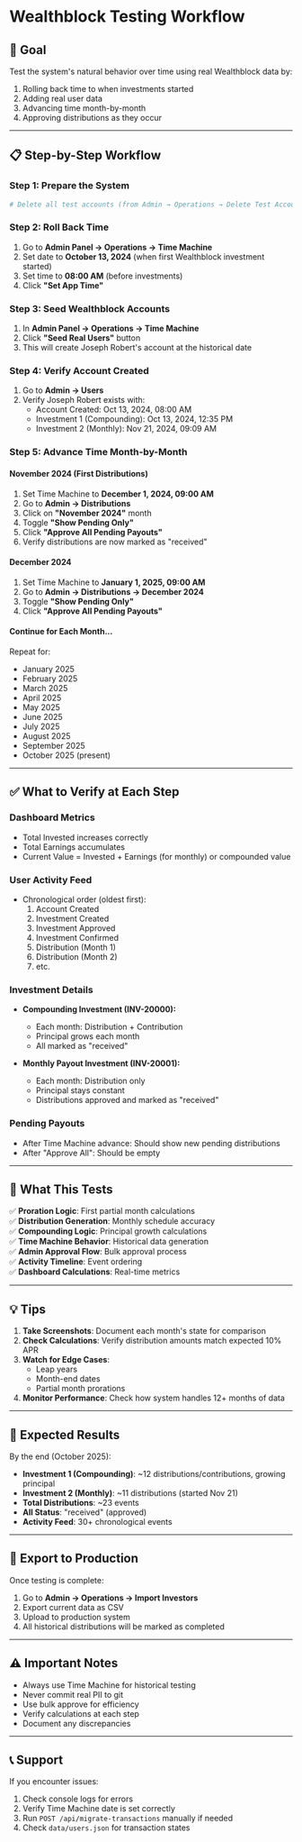 # Wealthblock Testing Workflow

## 🎯 **Goal**
Test the system's natural behavior over time using real Wealthblock data by:
1. Rolling back time to when investments started
2. Adding real user data
3. Advancing time month-by-month
4. Approving distributions as they occur

---

## 📋 **Step-by-Step Workflow**

### **Step 1: Prepare the System**
```bash
# Delete all test accounts (from Admin → Operations → Delete Test Accounts)
```

### **Step 2: Roll Back Time**
1. Go to **Admin Panel → Operations → Time Machine**
2. Set date to **October 13, 2024** (when first Wealthblock investment started)
3. Set time to **08:00 AM** (before investments)
4. Click **"Set App Time"**

### **Step 3: Seed Wealthblock Accounts**
1. In **Admin Panel → Operations → Time Machine**
2. Click **"Seed Real Users"** button
3. This will create Joseph Robert's account at the historical date

### **Step 4: Verify Account Created**
1. Go to **Admin → Users**
2. Verify Joseph Robert exists with:
   - Account Created: Oct 13, 2024, 08:00 AM
   - Investment 1 (Compounding): Oct 13, 2024, 12:35 PM
   - Investment 2 (Monthly): Nov 21, 2024, 09:09 AM

### **Step 5: Advance Time Month-by-Month**

#### **November 2024** (First Distributions)
1. Set Time Machine to **December 1, 2024, 09:00 AM**
2. Go to **Admin → Distributions**
3. Click on **"November 2024"** month
4. Toggle **"Show Pending Only"**
5. Click **"Approve All Pending Payouts"**
6. Verify distributions are now marked as "received"

#### **December 2024**
1. Set Time Machine to **January 1, 2025, 09:00 AM**
2. Go to **Admin → Distributions → December 2024**
3. Toggle **"Show Pending Only"**
4. Click **"Approve All Pending Payouts"**

#### **Continue for Each Month...**
Repeat for:
- January 2025
- February 2025
- March 2025
- April 2025
- May 2025
- June 2025
- July 2025
- August 2025
- September 2025
- October 2025 (present)

---

## ✅ **What to Verify at Each Step**

### **Dashboard Metrics**
- Total Invested increases correctly
- Total Earnings accumulates
- Current Value = Invested + Earnings (for monthly) or compounded value

### **User Activity Feed**
- Chronological order (oldest first):
  1. Account Created
  2. Investment Created
  3. Investment Approved
  4. Investment Confirmed
  5. Distribution (Month 1)
  6. Distribution (Month 2)
  7. etc.

### **Investment Details**
- **Compounding Investment (INV-20000):**
  - Each month: Distribution + Contribution
  - Principal grows each month
  - All marked as "received"
  
- **Monthly Payout Investment (INV-20001):**
  - Each month: Distribution only
  - Principal stays constant
  - Distributions approved and marked as "received"

### **Pending Payouts**
- After Time Machine advance: Should show new pending distributions
- After "Approve All": Should be empty

---

## 🧪 **What This Tests**

✅ **Proration Logic**: First partial month calculations  
✅ **Distribution Generation**: Monthly schedule accuracy  
✅ **Compounding Logic**: Principal growth calculations  
✅ **Time Machine Behavior**: Historical data generation  
✅ **Admin Approval Flow**: Bulk approval process  
✅ **Activity Timeline**: Event ordering  
✅ **Dashboard Calculations**: Real-time metrics  

---

## 💡 **Tips**

1. **Take Screenshots**: Document each month's state for comparison
2. **Check Calculations**: Verify distribution amounts match expected 10% APR
3. **Watch for Edge Cases**: 
   - Leap years
   - Month-end dates
   - Partial month prorations
4. **Monitor Performance**: Check how system handles 12+ months of data

---

## 🎯 **Expected Results**

By the end (October 2025):
- **Investment 1 (Compounding)**: ~12 distributions/contributions, growing principal
- **Investment 2 (Monthly)**: ~11 distributions (started Nov 21)
- **Total Distributions**: ~23 events
- **All Status**: "received" (approved)
- **Activity Feed**: 30+ chronological events

---

## 🚀 **Export to Production**

Once testing is complete:
1. Go to **Admin → Operations → Import Investors**
2. Export current data as CSV
3. Upload to production system
4. All historical distributions will be marked as completed

---

## ⚠️ **Important Notes**

- Always use Time Machine for historical testing
- Never commit real PII to git
- Use bulk approve for efficiency
- Verify calculations at each step
- Document any discrepancies

---

## 📞 **Support**

If you encounter issues:
1. Check console logs for errors
2. Verify Time Machine date is set correctly
3. Run `POST /api/migrate-transactions` manually if needed
4. Check `data/users.json` for transaction states

